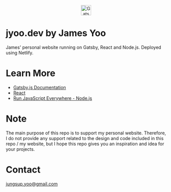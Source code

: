 <p align="center">
  <a href="https://www.jyoo.dev">
    <img alt="Gatsby" src="https://www.jyoo.dev/favicon-32x32.png" width="32" />
  </a>
</p>

# jyoo.dev by James Yoo
James' personal website running on Gatsby, React and Node.js. Deployed using Netlify. 

# Learn More
- [Gatsby.js Documentation](https://www.gatsbyjs.com/docs/)
- [React](https://reactjs.org)
- [Run JavaScript Everywhere - Node.js](https://nodejs.dev)

# Note
The main purpose of this repo is to support my personal website. Therefore, I do not provide any support related to the design and code included in this repo / my website, but I hope this repo gives you an inspiration and idea for your projects.

# Contact
jungsup.yoo@gmail.com
